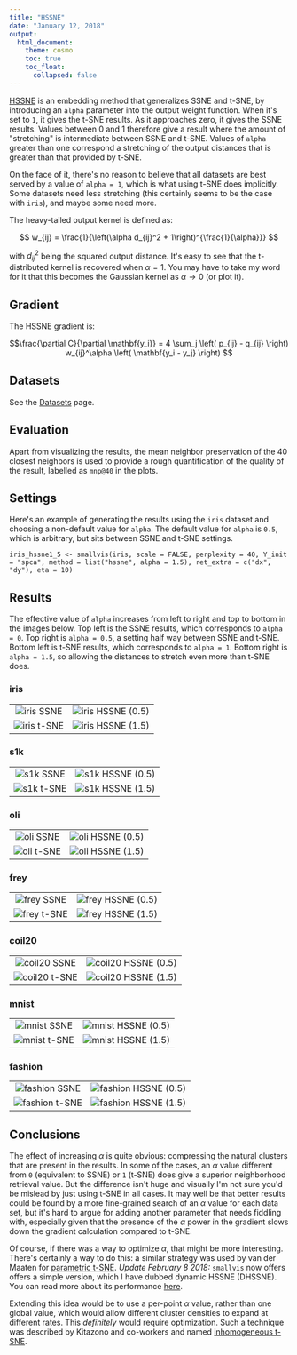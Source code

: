 ```yaml
---
title: "HSSNE"
date: "January 12, 2018"
output:
  html_document:
    theme: cosmo
    toc: true
    toc_float:
      collapsed: false
---
```


[HSSNE](https://papers.nips.cc/paper/3770-heavy-tailed-symmetric-stochastic-neighbor-embedding)
is an embedding method that generalizes SSNE and t-SNE, by introducing an 
`alpha` parameter into the output weight function. When it's set to `1`, it
gives the t-SNE results. As it approaches zero, it gives the SSNE results. 
Values between 0 and 1 therefore give a result where the amount of "stretching"
is intermediate between SSNE and t-SNE. Values of `alpha` greater than one 
correspond a stretching of the output distances that is greater than that
provided by t-SNE.

On the face of it, there's no reason to believe that all datasets are best 
served by a value of `alpha = 1`, which is what using t-SNE does implicitly. 
Some datasets need less stretching (this certainly seems to be the case
with `iris`), and maybe some need more.

The heavy-tailed output kernel is defined as:

$$
w_{ij} = \frac{1}{\left(\alpha d_{ij}^2 + 1\right)^{\frac{1}{\alpha}}}
$$

with $d_{ij}^2$ being the squared output distance. It's easy to see that the
t-distributed kernel is recovered when $\alpha = 1$. You may have to take my
word for it that this becomes the Gaussian kernel as $\alpha \rightarrow 0$ 
(or plot it).

## Gradient

The HSSNE gradient is:

$$\frac{\partial C}{\partial \mathbf{y_i}} = 
  4
  \sum_j
  \left(
    p_{ij} - q_{ij}
  \right)
  w_{ij}^\alpha
  \left(
   \mathbf{y_i - y_j}
  \right)
$$

## Datasets

See the [Datasets](https://jlmelville.github.io/smallvis/datasets.html) page.

## Evaluation

Apart from visualizing the results, the mean neighbor preservation of the
40 closest neighbors is used to provide a rough quantification of the quality
of the result, labelled as `mnp@40` in the plots.

## Settings

Here's an example of generating the results using the `iris` dataset and 
choosing a non-default value for `alpha`. The default value for `alpha` is 
`0.5`, which is arbitrary, but sits between SSNE and t-SNE settings.

```
iris_hssne1_5 <- smallvis(iris, scale = FALSE, perplexity = 40, Y_init = "spca", method = list("hssne", alpha = 1.5), ret_extra = c("dx", "dy"), eta = 10)
```

## Results

The effective value of `alpha` increases from left to right and top to bottom
in the images below. Top left is the SSNE results, which corresponds to 
`alpha = 0`. Top right is `alpha = 0.5`, a setting half way between SSNE and 
t-SNE. Bottom left is t-SNE results, which corresponds to `alpha = 1`. Bottom 
right is `alpha = 1.5`, so allowing the distances to stretch even more than
t-SNE does.

### iris

|                             |                           |
:----------------------------:|:--------------------------:
![iris SSNE](../img/sne/iris_ssne.png)|![iris HSSNE (0.5)](../img/hssne/iris_05.png)
![iris t-SNE](../img/opt/iris_dbd.png)|![iris HSSNE (1.5)](../img/hssne/iris_15.png)


### s1k

|                             |                           |
:----------------------------:|:--------------------------:
![s1k SSNE](../img/sne/s1k_ssne.png)|![s1k HSSNE (0.5)](../img/hssne/s1k_05.png)
![s1k t-SNE](../img/opt/s1k_dbd.png)|![s1k HSSNE (1.5)](../img/hssne/s1k_15.png)

### oli

|                             |                           |
:----------------------------:|:--------------------------:
![oli SSNE](../img/sne/oli_ssne.png)|![oli HSSNE (0.5)](../img/hssne/oli_05.png)
![oli t-SNE](../img/opt/oli_dbd.png)|![oli HSSNE (1.5)](../img/hssne/oli_15.png)

### frey

|                             |                           |
:----------------------------:|:--------------------------:
![frey SSNE](../img/sne/frey_ssne.png)|![frey HSSNE (0.5)](../img/hssne/frey_05.png)
![frey t-SNE](../img/opt/frey_dbd.png)|![frey HSSNE (1.5)](../img/hssne/frey_15.png)

### coil20

|                             |                           |
:----------------------------:|:--------------------------:
![coil20 SSNE](../img/sne/coil20_ssne.png)|![coil20 HSSNE (0.5)](../img/hssne/coil20_05.png)
![coil20 t-SNE](../img/opt/coil20_dbd.png)|![coil20 HSSNE (1.5)](../img/hssne/coil20_15.png)

### mnist

|                             |                           |
:----------------------------:|:--------------------------:
![mnist SSNE](../img/sne/mnist_ssne.png)|![mnist HSSNE (0.5)](../img/hssne/mnist_05.png)
![mnist t-SNE](../img/opt/mnist_dbd.png)|![mnist HSSNE (1.5)](../img/hssne/mnist_15.png)

### fashion

|                             |                           |
:----------------------------:|:--------------------------:
![fashion SSNE](../img/sne/fashion_ssne.png)|![fashion HSSNE (0.5)](../img/hssne/fashion_05.png)
![fashion t-SNE](../img/opt/fashion_dbd.png)|![fashion HSSNE (1.5)](../img/hssne/fashion_15.png)

## Conclusions

The effect of increasing $\alpha$ is quite obvious: compressing the 
natural clusters that are present in the results. In some of the cases, an 
$\alpha$ value different from `0` (equivalent to SSNE) or `1` (t-SNE) does give
a superior neighborhood retrieval value. But the difference isn't huge and 
visually I'm not sure you'd be mislead by just using t-SNE in all cases. It may
well be that better results could be found by a more fine-grained search of
an $\alpha$ value for each data set, but it's hard to argue for adding another
parameter that needs fiddling with, especially given that the presence of the 
$\alpha$ power in the gradient slows down the gradient calculation compared to
t-SNE.

Of course, if there was a way to optimize $\alpha$, that might be more 
interesting. There's certainly a way to do this: a similar 
strategy was used by van der Maaten for 
[parametric t-SNE](http://proceedings.mlr.press/v5/maaten09a). 
*Update February 8 2018:* `smallvis` now offers
offers a simple version, which I have dubbed dynamic HSSNE (DHSSNE). You can
read more about its performance 
[here](https://jlmelville.github.io/smallvis/dhssne.html).

Extending this idea would be to use a per-point $\alpha$ value, rather than one
global value, which would allow different cluster densities to expand at
different rates. This *definitely* would require optimization. Such a technique
was described by Kitazono and co-workers and named
[inhomogeneous t-SNE](http://dx.doi.org/10.1007/978-3-319-46675-0_14).
